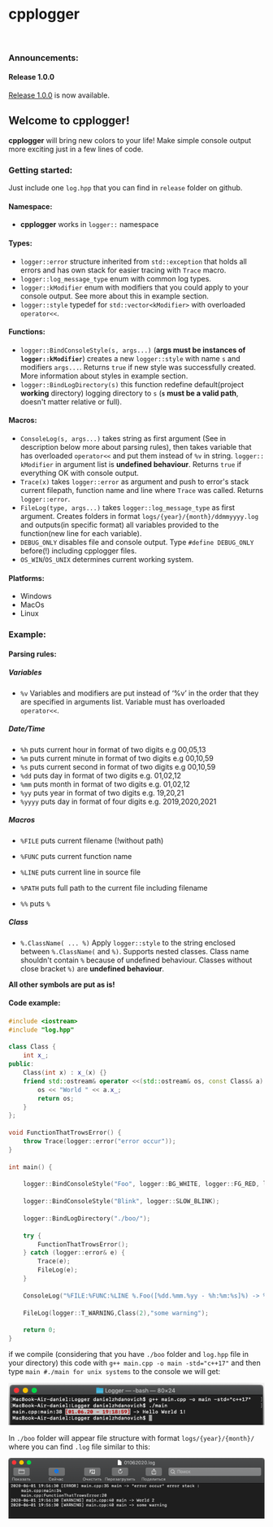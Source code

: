 # cpplogger
[![<MrDanikus>](https://circleci.com/gh/MrDanikus/cpplogger.svg?style=svg)](https://github.com/MrDanikus/cpplogger)
### Announcements:
#### Release 1.0.0
[Release 1.0.0](https://github.com/MrDanikus/cpplogger/releases/tag/release-1.0.0) is now available.

## Welcome to cpplogger!

__cpplogger__ will bring new colors to your life! Make simple console output more exciting just in a few lines of code.

### Getting started:

Just include one `log.hpp` that you can find in `release` folder on github.

#### Namespace:
* __cpplogger__ works in `logger::` namespace

#### Types:
* `logger::error` structure inherited from `std::exception` that holds all errors and has own stack for easier tracing with `Trace` macro.
* `logger::log_message_type` enum with common log types.
* `logger::kModifier` enum with modifiers that you could apply to your console output. See more about this in example section.
* `logger::style` typedef for `std::vector<kModifier>` with overloaded `operator<<`.
#### Functions:
* `logger::BindConsoleStyle(s, args...)` (__args must be instances of `logger::kModifier`__) creates a new `logger::style` with name `s` and modifiers `args...`. Returns `true` if new style was successfully created. More information about styles in example section. 
* `logger::BindLogDirectory(s)` this function redefine default(project __working__ directory) logging directory to `s` (__`s` must be a valid path__, doesn't matter relative or full).
#### Macros:
* `ConsoleLog(s, args...)` takes string as first argument (See in description below more about parsing rules), then takes variable that has overloaded `operator<<` and put them instead of `%v` in string. `logger:: kModifier` in argument list is __undefined behaviour__. Returns `true` if everything OK with console output.
* `Trace(x)` takes `logger::error` as argument and push to error's stack current filepath, function name and line where `Trace` was called. Returns `logger::error`.
* `FileLog(type, args...)` takes `logger::log_message_type` as first argument. Creates folders in format `logs/{year}/{month}/ddmmyyyy.log` and outputs(in specific format) all variables provided to the function(new line for each variable).
* `DEBUG_ONLY` disables file and console output. Type `#define DEBUG_ONLY` before(!) including cpplogger files.
* `OS_WIN`/`OS_UNIX` determines current working system.


#### Platforms:
+ Windows
+ MacOs
+ Linux

### Example:
#### Parsing rules:

##### Variables
- `%v` Variables and modifiers are put instead of ‘%v’ in the order that they are specified in arguments list. Variable must has overloaded `operator<<`.
##### Date/Time

- `%h` puts current hour in format of two digits e.g 00,05,13
- `%m` puts current minute in format of two digits e.g 00,10,59
- `%s` puts current second in format of two digits e.g 00,10,59
- `%dd` puts day in format of two digits e.g. 01,02,12
- `%mm` puts month in format of two digits e.g. 01,02,12 
- `%yy` puts year in format of two digits e.g. 19,20,21
- `%yyyy` puts day in format of four digits e.g. 2019,2020,2021

##### Macros

- `%FILE` puts current filename (!without path)

- `%FUNC` puts current function name

- `%LINE` puts current line in source file

- `%PATH` puts full path to the current file including filename

- `%%` puts `%`


##### Class
- `%.ClassName( ... %)` Apply `logger::style` to the string enclosed between `%.ClassName(` and `%)`. Supports nested classes. Class name shouldn't contain `%` because of undefined behaviour. Classes without close bracket `%)` are __undefined behaviour__.

__All other symbols are put as is!__

#### Code example:

````C++
#include <iostream>
#include "log.hpp"

class Class {
    int x_;
public:
    Class(int x) : x_(x) {}
    friend std::ostream& operator <<(std::ostream& os, const Class& a) {
        os << "World " << a.x_;
        return os;
    }
};

void FunctionThatTrowsError() {
    throw Trace(logger::error("error occur"));
}

int main() {
    
    logger::BindConsoleStyle("Foo", logger::BG_WHITE, logger::FG_RED, logger::BOLD);
    
    logger::BindConsoleStyle("Blink", logger::SLOW_BLINK);
    
    logger::BindLogDirectory("./boo/");
    
    try {
        FunctionThatTrowsError();
    } catch (logger::error& e) {
        Trace(e);
        FileLog(e);
    }
    
    ConsoleLog("%FILE:%FUNC:%LINE %.Foo([%dd.%mm.%yy - %h:%m:%s]%) -> %.Blink(%v %v!%)","Hello",Class(1));
    
    FileLog(logger::T_WARNING,Class(2),"some warning");
    
    return 0;
}

````
if we compile (considering that you have `./boo` folder and `log.hpp` file in your directory) this code with `g++ main.cpp -o main -std="c++17"` and then type `main #./main for unix systems` to the console we will get:

![](https://github.com/MrDanikus/cpplogger/raw/master/image/console-sample-output.png "console-sample-output")

In `./boo` folder will appear file structure with format `logs/{year}/{month}/` where you can find `.log` file similar to this:

![](https://github.com/MrDanikus/cpplogger/raw/master/image/log-sample-output.png "log-sample-output")

